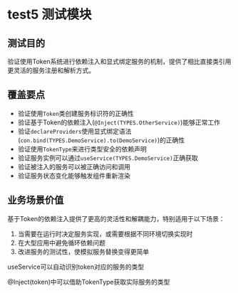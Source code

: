 # test5 测试模块

## 测试目的

验证使用Token系统进行依赖注入和显式绑定服务的机制，提供了相比直接类引用更灵活的服务注册和解析方式。

## 覆盖要点

- 验证使用`Token`类创建服务标识符的正确性
- 验证基于Token的依赖注入(`@Inject(TYPES.OtherService)`)能够正常工作
- 验证`declareProviders`使用显式绑定语法(`con.bind(TYPES.DemoService).to(DemoService)`)的正确性
- 验证使用`TokenType`来进行类型安全的依赖声明
- 验证服务实例可以通过`useService(TYPES.DemoService)`正确获取
- 验证被注入的服务可以被正确访问和调用
- 验证服务状态变化能够触发组件重新渲染

## 业务场景价值

基于Token的依赖注入提供了更高的灵活性和解耦能力，特别适用于以下场景：

1. 当需要在运行时决定服务实现，或需要根据不同环境切换实现时
2. 在大型应用中避免循环依赖问题
3. 改进服务的测试性，使模拟服务替换变得更简单

useService可以自动识别token对应的服务的类型

@Inject(token)中可以借助TokenType获取实际服务的类型
